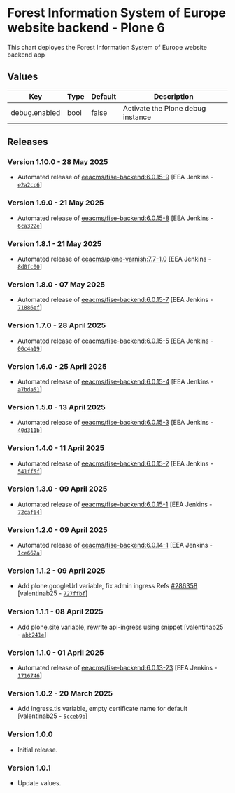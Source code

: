# Forest Information System of Europe website backend - Plone 6

This chart deployes the Forest Information System of Europe website backend app

## Values

| Key           | Type | Default | Description                       |
| ------------- | ---- | ------- | --------------------------------- |
| debug.enabled | bool | false   | Activate the Plone debug instance |

## Releases

### Version 1.10.0 - 28 May 2025
- Automated release of [eeacms/fise-backend:6.0.15-9](https://github.com/eea/fise-backend/releases) [EEA Jenkins - [`e2a2cc6`](https://github.com/eea/helm-charts/commit/e2a2cc644166f9186ae13289d92ce35045becd3f)]

### Version 1.9.0 - 21 May 2025
- Automated release of [eeacms/fise-backend:6.0.15-8](https://github.com/eea/fise-backend/releases) [EEA Jenkins - [`6ca322e`](https://github.com/eea/helm-charts/commit/6ca322e8ce466a3ee28e32ce7b948a3d29b9b32d)]

### Version 1.8.1 - 21 May 2025
- Automated release of [eeacms/plone-varnish:7.7-1.0](https://github.com/eea/plone-varnish/releases) [EEA Jenkins - [`8d0fc00`](https://github.com/eea/helm-charts/commit/8d0fc009a6b743d7e5d31a92fc488102d1e692b0)]

### Version 1.8.0 - 07 May 2025
- Automated release of [eeacms/fise-backend:6.0.15-7](https://github.com/eea/fise-backend/releases) [EEA Jenkins - [`71886ef`](https://github.com/eea/helm-charts/commit/71886ef42e9bc09b10e2c030e2d1d16fd0559752)]

### Version 1.7.0 - 28 April 2025
- Automated release of [eeacms/fise-backend:6.0.15-5](https://github.com/eea/fise-backend/releases) [EEA Jenkins - [`00c4a19`](https://github.com/eea/helm-charts/commit/00c4a1913b37263a3f0fef5aa36b81f1e1b78837)]

### Version 1.6.0 - 25 April 2025
- Automated release of [eeacms/fise-backend:6.0.15-4](https://github.com/eea/fise-backend/releases) [EEA Jenkins - [`a7bda51`](https://github.com/eea/helm-charts/commit/a7bda5106c2a22e0afa34781ebac3ae7ea0f6c3b)]

### Version 1.5.0 - 13 April 2025
- Automated release of [eeacms/fise-backend:6.0.15-3](https://github.com/eea/fise-backend/releases) [EEA Jenkins - [`40d311b`](https://github.com/eea/helm-charts/commit/40d311bb35b10f36ecce82643bc9a9adadf0d47d)]

### Version 1.4.0 - 11 April 2025
- Automated release of [eeacms/fise-backend:6.0.15-2](https://github.com/eea/fise-backend/releases) [EEA Jenkins - [`541ff5f`](https://github.com/eea/helm-charts/commit/541ff5f3757220de7481220ac68c6e50b872fdd2)]

### Version 1.3.0 - 09 April 2025
- Automated release of [eeacms/fise-backend:6.0.15-1](https://github.com/eea/fise-backend/releases) [EEA Jenkins - [`72caf64`](https://github.com/eea/helm-charts/commit/72caf64deff5c4b255c486614bb3c01a5a05534b)]

### Version 1.2.0 - 09 April 2025
- Automated release of [eeacms/fise-backend:6.0.14-1](https://github.com/eea/fise-backend/releases) [EEA Jenkins - [`1ce662a`](https://github.com/eea/helm-charts/commit/1ce662a7183d41a6828a49ef580428220eebb6cf)]

### Version 1.1.2 - 09 April 2025
- Add plone.googleUrl variable, fix admin ingress Refs [#286358](https://taskman.eionet.europa.eu/issues/286358) [valentinab25 - [`727ffbf`](https://github.com/eea/helm-charts/commit/727ffbf03de5d20de70fe70da7fb4553b0052dc2)]

### Version 1.1.1 - 08 April 2025
- Add plone.site variable, rewrite api-ingress using snippet [valentinab25 - [`abb241e`](https://github.com/eea/helm-charts/commit/abb241e489d9e3c6c3e131e331df9985fbc4fb3a)]

### Version 1.1.0 - 01 April 2025
- Automated release of [eeacms/fise-backend:6.0.13-23](https://github.com/eea/fise-backend/releases) [EEA Jenkins - [`1716746`](https://github.com/eea/helm-charts/commit/1716746e78fef0df4209a1228268bf33a8f70259)]

### Version 1.0.2 - 20 March 2025
- Add ingress.tls variable, empty certificate name for default [valentinab25 - [`5cceb9b`](https://github.com/eea/helm-charts/commit/5cceb9b60d74a9d703476694a250d0cd2a38c252)]

### Version 1.0.0

- Initial release.

### Version 1.0.1

- Update values.
